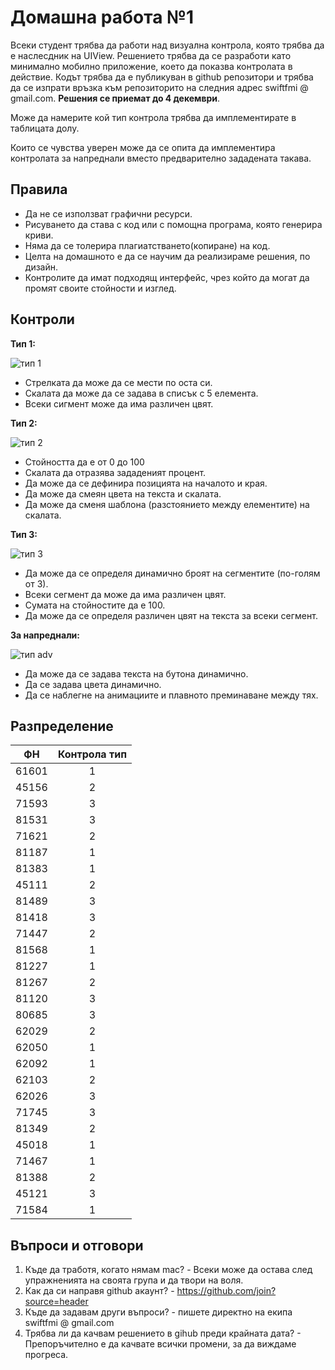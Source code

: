 # Домашна работа №1

Всеки студент трябва да работи над визуална контрола, която трябва да е наслесдник на UIView. Решението трябва да се разработи като минимално мобилно приложение, което да показва контролата в действие. Кодът трябва да е публикуван в github репозитори и трябва да се изпрати връзка към репозиторито на следния адрес swiftfmi @ gmail.com. __Решения се приемат до 4 декември__.

 Може да намерите кой тип контрола трябва да имплементирате в таблицата долу. 

Които се чувства уверен може да се опита да имплементира контролата за напреднали вместо предварително зададената такава.

##  Правила
* Да не се използват графични ресурси.
* Рисуването да става с код или с помощна програма, която генерира криви.
* Няма да се толерира плагиатстването(копиране) на код.
* Целта на домашното е да се научим да реализираме решения, по дизайн.
* Контролите да имат подходящ интерфейс, чрез който да могат да промят своите стойности и изглед.


## Контроли
__Тип 1:__ 

![тип 1](assets/1.jpg)


* Стрелката да може да се мести по оста си.
* Скалата да може да се задава в списък с 5 елемента.
* Всеки сигмент може да има различен цвят.

__Тип 2:__ 

![тип 2](assets/2.jpg)

* Стойността да е от 0 до 100
* Скалата да отразява зададеният процент.
* Да може да се дефинира позицията на началото и края.
* Да може да смеян цвета на текста и скалата.
* Да може да сменя шаблона (разстоянието между елементите) на скалата.

__Тип 3:__  

![тип 3](assets/3.jpg)

* Да може да се определя динамично броят на сегментите (по-голям от 3).
* Всеки сегмент да може да има различен цвят.
* Сумата на стойностите да е 100.
* Да може да се определя различен цвят на текста за всеки сегмент.

__За напреднали:__

![тип adv](assets/advanced.gif)

* Да може да се задава текста на бутона динамично.
* Да се задава цвета динамично.
* Да се наблегне на анимациите и плавното преминаване между тях.


## Разпределение
| ФН   |      Контрола тип |
|----------|:-------------:|
|61601|1|
|45156|2|
|71593|3|
|81531|3|
|71621|2|
|81187|1|
|81383|1|
|45111|2|
|81489|3|
|81418|3|
|71447|2|
|81568|1|
|81227|1|
|81267|2|
|81120|3|
|80685|3|
|62029|2|
|62050|1|
|62092|1|
|62103|2|
|62026|3|
|71745|3|
|81349|2|
|45018|1|
|71467|1|
|81388|2|
|45121|3|
|71584|1|

## Въпроси и отговори

1. Къде да тработя, когато нямам mac? - Всеки може да остава след упражненията на своята група и да твори на воля.
2. Как да си направя github акаунт? - https://github.com/join?source=header
3. Къде да задавам други въпроси? - пишете директно на екипа swiftfmi @ gmail.com
4. Трябва ли да качвам решението в gihub преди крайната дата? - Препоръчително е да качвате всички промени, за да виждаме прогреса.
